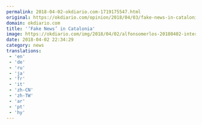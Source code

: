 ```yaml
---
permalink: 2018-04-02-okdiario.com-1719175547.html
original: https://okdiario.com/opinion/2018/04/03/fake-news-in-catalonia-2054071
domain: okdiario.com
title: '‘Fake News’ in Catalonia'
image: https://okdiario.com/img/2018/04/02/alfonsomerlos-20180402-interior.jpg
date: 2018-04-02 22:34:29
category: news
translations: 
 - 'en'
 - 'de'
 - 'ru'
 - 'ja'
 - 'fr'
 - 'it'
 - 'zh-CN'
 - 'zh-TW'
 - 'ar'
 - 'pt'
 - 'hy'
---
```


